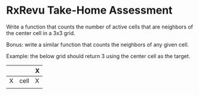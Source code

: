 # RxRevu Take-Home Assessment

Write a function that counts the number of active cells that are neighbors of the center cell in a 3x3 grid.

Bonus: write a similar function that counts the neighbors of any given cell.

Example: the below grid should return 3 using the center cell as the target.

|     |      | X   |
| --- | ---- | --- |
| X   | cell | X   |
|     |      |     |

